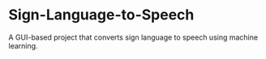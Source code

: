 # Sign-Language-to-Speech
 A GUI-based project that converts sign language to speech using machine learning.

